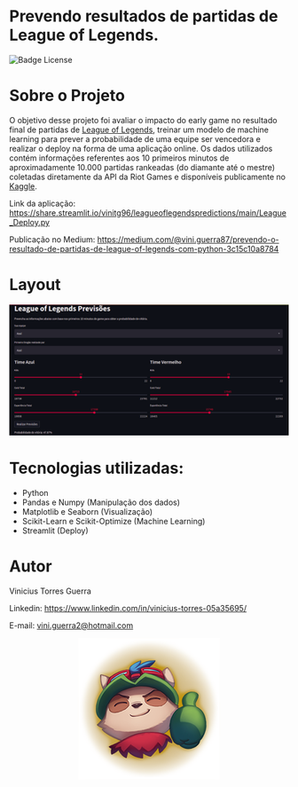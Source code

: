 # Prevendo resultados de partidas de League of Legends.


![Badge License](https://img.shields.io/github/license/vinitg96/LeagueOfLegendsPredictions)

# Sobre o Projeto

O objetivo desse projeto foi avaliar o impacto do early game no resultado final de partidas de [League of Legends](https://www.youtube.com/watch?v=mwERJ6qJPuc), treinar um modelo de machine learning para prever a probabilidade de uma equipe ser vencedora e realizar o deploy na forma de uma aplicação online. Os dados utilizados contém informações referentes aos 10 primeiros minutos de aproximadamente 10.000 partidas rankeadas (do diamante até o mestre) coletadas diretamente da API da Riot Games e disponíveis publicamente no [Kaggle](https://www.kaggle.com/bobbyscience/league-of-legends-diamond-ranked-games-10-min).

Link da aplicação: https://share.streamlit.io/vinitg96/leagueoflegendspredictions/main/League_Deploy.py

Publicação no Medium: https://medium.com/@vini.guerra87/prevendo-o-resultado-de-partidas-de-league-of-legends-com-python-3c15c10a8784
# Layout

![Prévia da Imagem](previa.png)

# Tecnologias utilizadas:
- Python
- Pandas e Numpy (Manipulação dos dados)
- Matplotlib e Seaborn (Visualização)
- Scikit-Learn e Scikit-Optimize (Machine Learning)
- Streamlit (Deploy)

# Autor

Vinicius Torres Guerra

Linkedin: https://www.linkedin.com/in/vinicius-torres-05a35695/

E-mail: vini.guerra2@hotmail.com

<p align="center">
<img src="teemo.png"/>
</p>


